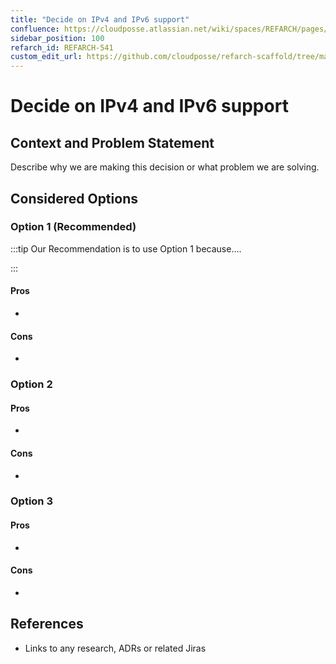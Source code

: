 ```yaml
---
title: "Decide on IPv4 and IPv6 support"
confluence: https://cloudposse.atlassian.net/wiki/spaces/REFARCH/pages/1437532199/REFARCH-541+-+Decide+on+IPv4+and+IPv6+support
sidebar_position: 100
refarch_id: REFARCH-541
custom_edit_url: https://github.com/cloudposse/refarch-scaffold/tree/main/docs/docs/fundamentals/design-decisions/decide-on-ipv4-and-ipv6-support.md
---
```


# Decide on IPv4 and IPv6 support

## Context and Problem Statement

Describe why we are making this decision or what problem we are solving.

## Considered Options

### Option 1 (Recommended)

:::tip Our Recommendation is to use Option 1 because....

:::

#### Pros

-

#### Cons

-

### Option 2

#### Pros

-

#### Cons

-

### Option 3

#### Pros

-

#### Cons

-

## References

- Links to any research, ADRs or related Jiras
